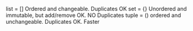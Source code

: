 list = [] Ordered and changeable. Duplicates OK
set = {} Unordered and immutable, but add/remove OK. NO Duplicates
tuple = () ordered and unchangeable. Duplicates OK. Faster


